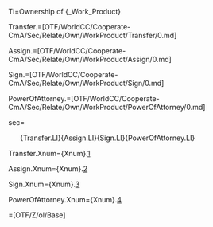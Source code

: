 Ti=Ownership of {_Work_Product}

Transfer.=[OTF/WorldCC/Cooperate-CmA/Sec/Relate/Own/WorkProduct/Transfer/0.md]

Assign.=[OTF/WorldCC/Cooperate-CmA/Sec/Relate/Own/WorkProduct/Assign/0.md]

Sign.=[OTF/WorldCC/Cooperate-CmA/Sec/Relate/Own/WorkProduct/Sign/0.md]

PowerOfAttorney.=[OTF/WorldCC/Cooperate-CmA/Sec/Relate/Own/WorkProduct/PowerOfAttorney/0.md]

sec=<ol>{Transfer.LI}{Assign.LI}{Sign.LI}{PowerOfAttorney.LI}</ol>


Transfer.Xnum={Xnum}.<a href="#Own.WorkProduct.Transfer.Sec" class="xref">1</a>

Assign.Xnum={Xnum}.<a href="#Own.WorkProduct.Assign.Sec" class="xref">2</a>

Sign.Xnum={Xnum}.<a href="#Own.WorkProduct.Sign.Sec" class="xref">3</a>

PowerOfAttorney.Xnum={Xnum}.<a href="#Own.WorkProduct.PowerOfAttorney.Sec" class="xref">4</a>

=[OTF/Z/ol/Base]
